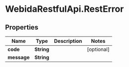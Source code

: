 # WebidaRestfulApi.RestError

## Properties
Name | Type | Description | Notes
------------ | ------------- | ------------- | -------------
**code** | **String** |  | [optional] 
**message** | **String** |  | 


